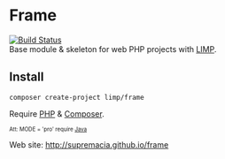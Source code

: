 # Frame
[![Build Status](https://travis-ci.org/supremacia/frame.svg?branch=master)](https://travis-ci.org/supremacia/frame)   
Base module & skeleton for web PHP projects with [LIMP](https://github.com/supremacia/limp).

## Install

```shell
composer create-project limp/frame
```

Require [PHP](http://www.php.net/) & [Composer](https://getcomposer.org/download/). 

<small><small>Att: MODE = 'pro' require [Java](https://www.java.com)</small></small>


Web site: http://supremacia.github.io/frame

